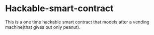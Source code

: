 # Hackable-smart-contract
This is a one time hackable smart contract that models after a vending machine(that gives out only peanut).
